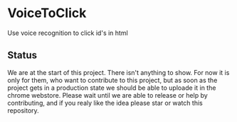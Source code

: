 # VoiceToClick
Use voice recognition to click id's in html

## Status
We are at the start of this project. There isn't anything to show. 
For now it is only for them, who want to contribute to this project, but as soon as the project gets in a production state we should be able to uploade it in the chrome webstore.
Please wait until we are able to release or help by contributing, and if you realy like the idea please star or watch this repository.
